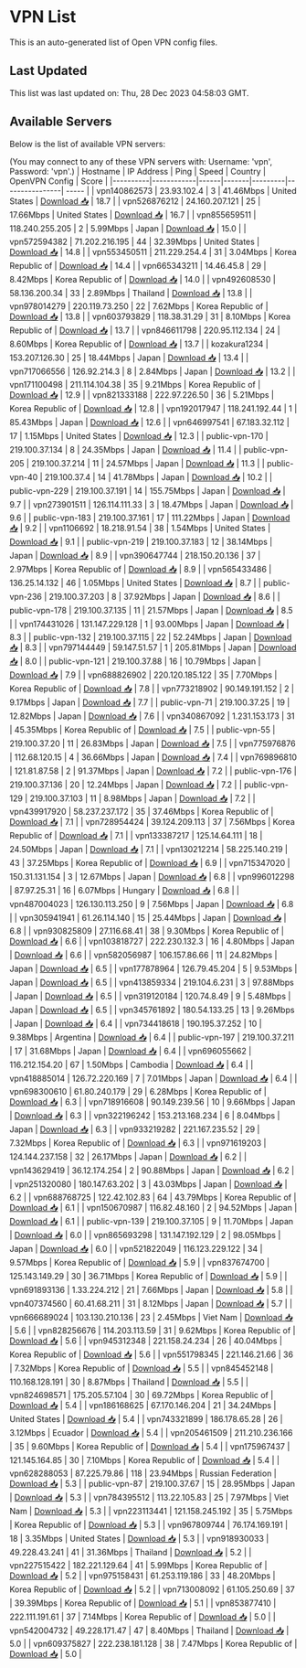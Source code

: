 # VPN List

This is an auto-generated list of Open VPN config files.

## Last Updated

This list was last updated on: Thu, 28 Dec 2023 04:58:03 GMT.

## Available Servers

Below is the list of available VPN servers:

(You may connect to any of these VPN servers with: Username: 'vpn', Password: 'vpn'.)
| Hostname | IP Address | Ping | Speed | Country | OpenVPN Config | Score |
|----------|------------|------|-------|---------|----------------| ----- |
| vpn140862573 | 23.93.102.4 | 3 | 41.46Mbps | United States | [Download 📥](./configs/server_0_US.ovpn) | 18.7 |
| vpn526876212 | 24.160.207.121 | 25 | 17.66Mbps | United States | [Download 📥](./configs/server_1_US.ovpn) | 16.7 |
| vpn855659511 | 118.240.255.205 | 2 | 5.99Mbps | Japan | [Download 📥](./configs/server_2_JP.ovpn) | 15.0 |
| vpn572594382 | 71.202.216.195 | 44 | 32.39Mbps | United States | [Download 📥](./configs/server_3_US.ovpn) | 14.8 |
| vpn553450511 | 211.229.254.4 | 31 | 3.04Mbps | Korea Republic of | [Download 📥](./configs/server_4_KR.ovpn) | 14.4 |
| vpn665343211 | 14.46.45.8 | 29 | 8.42Mbps | Korea Republic of | [Download 📥](./configs/server_5_KR.ovpn) | 14.0 |
| vpn492608530 | 58.136.200.34 | 33 | 2.89Mbps | Thailand | [Download 📥](./configs/server_6_TH.ovpn) | 13.8 |
| vpn978014279 | 220.119.73.250 | 22 | 7.62Mbps | Korea Republic of | [Download 📥](./configs/server_7_KR.ovpn) | 13.8 |
| vpn603793829 | 118.38.31.29 | 31 | 8.10Mbps | Korea Republic of | [Download 📥](./configs/server_8_KR.ovpn) | 13.7 |
| vpn846611798 | 220.95.112.134 | 24 | 8.60Mbps | Korea Republic of | [Download 📥](./configs/server_9_KR.ovpn) | 13.7 |
| kozakura1234 | 153.207.126.30 | 25 | 18.44Mbps | Japan | [Download 📥](./configs/server_10_JP.ovpn) | 13.4 |
| vpn717066556 | 126.92.214.3 | 8 | 2.84Mbps | Japan | [Download 📥](./configs/server_11_JP.ovpn) | 13.2 |
| vpn171100498 | 211.114.104.38 | 35 | 9.21Mbps | Korea Republic of | [Download 📥](./configs/server_12_KR.ovpn) | 12.9 |
| vpn821333188 | 222.97.226.50 | 36 | 5.21Mbps | Korea Republic of | [Download 📥](./configs/server_13_KR.ovpn) | 12.8 |
| vpn192017947 | 118.241.192.44 | 1 | 85.43Mbps | Japan | [Download 📥](./configs/server_14_JP.ovpn) | 12.6 |
| vpn646997541 | 67.183.32.112 | 17 | 1.15Mbps | United States | [Download 📥](./configs/server_15_US.ovpn) | 12.3 |
| public-vpn-170 | 219.100.37.134 | 8 | 24.35Mbps | Japan | [Download 📥](./configs/server_16_JP.ovpn) | 11.4 |
| public-vpn-205 | 219.100.37.214 | 11 | 24.57Mbps | Japan | [Download 📥](./configs/server_17_JP.ovpn) | 11.3 |
| public-vpn-40 | 219.100.37.4 | 14 | 41.78Mbps | Japan | [Download 📥](./configs/server_18_JP.ovpn) | 10.2 |
| public-vpn-229 | 219.100.37.191 | 14 | 155.75Mbps | Japan | [Download 📥](./configs/server_19_JP.ovpn) | 9.7 |
| vpn273901511 | 126.114.111.33 | 3 | 18.47Mbps | Japan | [Download 📥](./configs/server_20_JP.ovpn) | 9.6 |
| public-vpn-183 | 219.100.37.161 | 17 | 111.22Mbps | Japan | [Download 📥](./configs/server_21_JP.ovpn) | 9.2 |
| vpn1106692 | 18.218.91.54 | 38 | 1.54Mbps | United States | [Download 📥](./configs/server_22_US.ovpn) | 9.1 |
| public-vpn-219 | 219.100.37.183 | 12 | 38.14Mbps | Japan | [Download 📥](./configs/server_23_JP.ovpn) | 8.9 |
| vpn390647744 | 218.150.20.136 | 37 | 2.97Mbps | Korea Republic of | [Download 📥](./configs/server_24_KR.ovpn) | 8.9 |
| vpn565433486 | 136.25.14.132 | 46 | 1.05Mbps | United States | [Download 📥](./configs/server_25_US.ovpn) | 8.7 |
| public-vpn-236 | 219.100.37.203 | 8 | 37.92Mbps | Japan | [Download 📥](./configs/server_26_JP.ovpn) | 8.6 |
| public-vpn-178 | 219.100.37.135 | 11 | 21.57Mbps | Japan | [Download 📥](./configs/server_27_JP.ovpn) | 8.5 |
| vpn174431026 | 131.147.229.128 | 1 | 93.00Mbps | Japan | [Download 📥](./configs/server_28_JP.ovpn) | 8.3 |
| public-vpn-132 | 219.100.37.115 | 22 | 52.24Mbps | Japan | [Download 📥](./configs/server_29_JP.ovpn) | 8.3 |
| vpn797144449 | 59.147.51.57 | 1 | 205.81Mbps | Japan | [Download 📥](./configs/server_30_JP.ovpn) | 8.0 |
| public-vpn-121 | 219.100.37.88 | 16 | 10.79Mbps | Japan | [Download 📥](./configs/server_31_JP.ovpn) | 7.9 |
| vpn688826902 | 220.120.185.122 | 35 | 7.70Mbps | Korea Republic of | [Download 📥](./configs/server_32_KR.ovpn) | 7.8 |
| vpn773218902 | 90.149.191.152 | 2 | 9.17Mbps | Japan | [Download 📥](./configs/server_33_JP.ovpn) | 7.7 |
| public-vpn-71 | 219.100.37.25 | 19 | 12.82Mbps | Japan | [Download 📥](./configs/server_34_JP.ovpn) | 7.6 |
| vpn340867092 | 1.231.153.173 | 31 | 45.35Mbps | Korea Republic of | [Download 📥](./configs/server_35_KR.ovpn) | 7.5 |
| public-vpn-55 | 219.100.37.20 | 11 | 26.83Mbps | Japan | [Download 📥](./configs/server_36_JP.ovpn) | 7.5 |
| vpn775976876 | 112.68.120.15 | 4 | 36.66Mbps | Japan | [Download 📥](./configs/server_37_JP.ovpn) | 7.4 |
| vpn769896810 | 121.81.87.58 | 2 | 91.37Mbps | Japan | [Download 📥](./configs/server_38_JP.ovpn) | 7.2 |
| public-vpn-176 | 219.100.37.136 | 20 | 12.24Mbps | Japan | [Download 📥](./configs/server_39_JP.ovpn) | 7.2 |
| public-vpn-129 | 219.100.37.103 | 11 | 8.98Mbps | Japan | [Download 📥](./configs/server_40_JP.ovpn) | 7.2 |
| vpn439917920 | 58.237.237.172 | 35 | 37.46Mbps | Korea Republic of | [Download 📥](./configs/server_41_KR.ovpn) | 7.1 |
| vpn728954424 | 39.124.209.113 | 37 | 7.56Mbps | Korea Republic of | [Download 📥](./configs/server_42_KR.ovpn) | 7.1 |
| vpn133387217 | 125.14.64.111 | 18 | 24.50Mbps | Japan | [Download 📥](./configs/server_43_JP.ovpn) | 7.1 |
| vpn130212214 | 58.225.140.219 | 43 | 37.25Mbps | Korea Republic of | [Download 📥](./configs/server_44_KR.ovpn) | 6.9 |
| vpn715347020 | 150.31.131.154 | 3 | 12.67Mbps | Japan | [Download 📥](./configs/server_45_JP.ovpn) | 6.8 |
| vpn996012298 | 87.97.25.31 | 16 | 6.07Mbps | Hungary | [Download 📥](./configs/server_46_HU.ovpn) | 6.8 |
| vpn487004023 | 126.130.113.250 | 9 | 7.56Mbps | Japan | [Download 📥](./configs/server_47_JP.ovpn) | 6.8 |
| vpn305941941 | 61.26.114.140 | 15 | 25.44Mbps | Japan | [Download 📥](./configs/server_48_JP.ovpn) | 6.8 |
| vpn930825809 | 27.116.68.41 | 38 | 9.30Mbps | Korea Republic of | [Download 📥](./configs/server_49_KR.ovpn) | 6.6 |
| vpn103818727 | 222.230.132.3 | 16 | 4.80Mbps | Japan | [Download 📥](./configs/server_50_JP.ovpn) | 6.6 |
| vpn582056987 | 106.157.86.66 | 11 | 24.82Mbps | Japan | [Download 📥](./configs/server_51_JP.ovpn) | 6.5 |
| vpn177878964 | 126.79.45.204 | 5 | 9.53Mbps | Japan | [Download 📥](./configs/server_52_JP.ovpn) | 6.5 |
| vpn413859334 | 219.104.6.231 | 3 | 97.88Mbps | Japan | [Download 📥](./configs/server_53_JP.ovpn) | 6.5 |
| vpn319120184 | 120.74.8.49 | 9 | 5.48Mbps | Japan | [Download 📥](./configs/server_54_JP.ovpn) | 6.5 |
| vpn345761892 | 180.54.133.25 | 13 | 9.26Mbps | Japan | [Download 📥](./configs/server_55_JP.ovpn) | 6.4 |
| vpn734418618 | 190.195.37.252 | 10 | 9.38Mbps | Argentina | [Download 📥](./configs/server_56_AR.ovpn) | 6.4 |
| public-vpn-197 | 219.100.37.211 | 17 | 31.68Mbps | Japan | [Download 📥](./configs/server_57_JP.ovpn) | 6.4 |
| vpn696055662 | 116.212.154.20 | 67 | 1.50Mbps | Cambodia | [Download 📥](./configs/server_58_KH.ovpn) | 6.4 |
| vpn418885014 | 126.72.220.169 | 7 | 7.01Mbps | Japan | [Download 📥](./configs/server_59_JP.ovpn) | 6.4 |
| vpn698300610 | 61.80.240.179 | 29 | 6.28Mbps | Korea Republic of | [Download 📥](./configs/server_60_KR.ovpn) | 6.3 |
| vpn718916608 | 90.149.239.56 | 10 | 9.66Mbps | Japan | [Download 📥](./configs/server_61_JP.ovpn) | 6.3 |
| vpn322196242 | 153.213.168.234 | 6 | 8.04Mbps | Japan | [Download 📥](./configs/server_62_JP.ovpn) | 6.3 |
| vpn933219282 | 221.167.235.52 | 29 | 7.32Mbps | Korea Republic of | [Download 📥](./configs/server_63_KR.ovpn) | 6.3 |
| vpn971619203 | 124.144.237.158 | 32 | 26.17Mbps | Japan | [Download 📥](./configs/server_64_JP.ovpn) | 6.2 |
| vpn143629419 | 36.12.174.254 | 2 | 90.88Mbps | Japan | [Download 📥](./configs/server_65_JP.ovpn) | 6.2 |
| vpn251320080 | 180.147.63.202 | 3 | 43.03Mbps | Japan | [Download 📥](./configs/server_66_JP.ovpn) | 6.2 |
| vpn688768725 | 122.42.102.83 | 64 | 43.79Mbps | Korea Republic of | [Download 📥](./configs/server_67_KR.ovpn) | 6.1 |
| vpn150670987 | 116.82.48.160 | 2 | 94.52Mbps | Japan | [Download 📥](./configs/server_68_JP.ovpn) | 6.1 |
| public-vpn-139 | 219.100.37.105 | 9 | 11.70Mbps | Japan | [Download 📥](./configs/server_69_JP.ovpn) | 6.0 |
| vpn865693298 | 131.147.192.129 | 2 | 98.05Mbps | Japan | [Download 📥](./configs/server_70_JP.ovpn) | 6.0 |
| vpn521822049 | 116.123.229.122 | 34 | 9.57Mbps | Korea Republic of | [Download 📥](./configs/server_71_KR.ovpn) | 5.9 |
| vpn837674700 | 125.143.149.29 | 30 | 36.71Mbps | Korea Republic of | [Download 📥](./configs/server_72_KR.ovpn) | 5.9 |
| vpn691893136 | 1.33.224.212 | 21 | 7.66Mbps | Japan | [Download 📥](./configs/server_73_JP.ovpn) | 5.8 |
| vpn407374560 | 60.41.68.211 | 31 | 8.12Mbps | Japan | [Download 📥](./configs/server_74_JP.ovpn) | 5.7 |
| vpn666689024 | 103.130.210.136 | 23 | 2.45Mbps | Viet Nam | [Download 📥](./configs/server_75_VN.ovpn) | 5.6 |
| vpn828256676 | 114.203.113.59 | 31 | 9.62Mbps | Korea Republic of | [Download 📥](./configs/server_76_KR.ovpn) | 5.6 |
| vpn945312348 | 221.158.24.234 | 26 | 40.04Mbps | Korea Republic of | [Download 📥](./configs/server_77_KR.ovpn) | 5.6 |
| vpn551798345 | 221.146.21.66 | 36 | 7.32Mbps | Korea Republic of | [Download 📥](./configs/server_78_KR.ovpn) | 5.5 |
| vpn845452148 | 110.168.128.191 | 30 | 8.87Mbps | Thailand | [Download 📥](./configs/server_79_TH.ovpn) | 5.5 |
| vpn824698571 | 175.205.57.104 | 30 | 69.72Mbps | Korea Republic of | [Download 📥](./configs/server_80_KR.ovpn) | 5.4 |
| vpn186168625 | 67.170.146.204 | 21 | 34.24Mbps | United States | [Download 📥](./configs/server_81_US.ovpn) | 5.4 |
| vpn743321899 | 186.178.65.28 | 26 | 3.12Mbps | Ecuador | [Download 📥](./configs/server_82_EC.ovpn) | 5.4 |
| vpn205461509 | 211.210.236.166 | 35 | 9.60Mbps | Korea Republic of | [Download 📥](./configs/server_83_KR.ovpn) | 5.4 |
| vpn175967437 | 121.145.164.85 | 30 | 7.10Mbps | Korea Republic of | [Download 📥](./configs/server_84_KR.ovpn) | 5.4 |
| vpn628288053 | 87.225.79.86 | 118 | 23.94Mbps | Russian Federation | [Download 📥](./configs/server_85_RU.ovpn) | 5.3 |
| public-vpn-87 | 219.100.37.67 | 15 | 28.95Mbps | Japan | [Download 📥](./configs/server_86_JP.ovpn) | 5.3 |
| vpn784395512 | 113.22.105.83 | 25 | 7.97Mbps | Viet Nam | [Download 📥](./configs/server_87_VN.ovpn) | 5.3 |
| vpn223113441 | 121.158.245.192 | 35 | 5.75Mbps | Korea Republic of | [Download 📥](./configs/server_88_KR.ovpn) | 5.3 |
| vpn967809744 | 76.174.169.191 | 18 | 3.35Mbps | United States | [Download 📥](./configs/server_89_US.ovpn) | 5.3 |
| vpn918930033 | 49.228.43.241 | 41 | 31.36Mbps | Thailand | [Download 📥](./configs/server_90_TH.ovpn) | 5.2 |
| vpn227515422 | 182.221.129.64 | 41 | 5.99Mbps | Korea Republic of | [Download 📥](./configs/server_91_KR.ovpn) | 5.2 |
| vpn975158431 | 61.253.119.186 | 33 | 48.20Mbps | Korea Republic of | [Download 📥](./configs/server_92_KR.ovpn) | 5.2 |
| vpn713008092 | 61.105.250.69 | 37 | 39.39Mbps | Korea Republic of | [Download 📥](./configs/server_93_KR.ovpn) | 5.1 |
| vpn853877410 | 222.111.191.61 | 37 | 7.14Mbps | Korea Republic of | [Download 📥](./configs/server_94_KR.ovpn) | 5.0 |
| vpn542004732 | 49.228.171.47 | 47 | 8.40Mbps | Thailand | [Download 📥](./configs/server_95_TH.ovpn) | 5.0 |
| vpn609375827 | 222.238.181.128 | 38 | 7.47Mbps | Korea Republic of | [Download 📥](./configs/server_96_KR.ovpn) | 5.0 |
